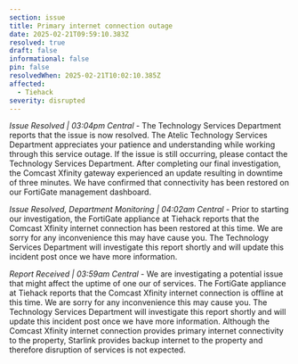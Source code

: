 ```yaml
---
section: issue
title: Primary internet connection outage
date: 2025-02-21T09:59:10.383Z
resolved: true
draft: false
informational: false
pin: false
resolvedWhen: 2025-02-21T10:02:10.385Z
affected:
  - Tiehack
severity: disrupted
---
```

*Issue Resolved | 03:04pm Central* - The Technology Services Department reports that the issue is now resolved. The Atelic Technology Services Department appreciates your patience and understanding while working through this service outage. If the issue is still occurring, please contact the Technology Services Department. After completing our final investigation, the Comcast Xfinity gateway experienced an update resulting in downtime of three minutes. We have confirmed that connectivity has been restored on our FortiGate management dashboard.

*Issue Resolved, Department Monitoring | 04:02am Central* - Prior to starting our investigation, the FortiGate appliance at Tiehack reports that the Comcast Xfinity internet connection has been restored at this time. We are sorry for any inconvenience this may have cause you. The Technology Services Department will investigate this report shortly and will update this incident post once we have more information.

*Report Received | 03:59am Central* - We are investigating a potential issue that might affect the uptime of one our of services. The FortiGate appliance at Tiehack reports that the Comcast Xfinity internet connection is offline at this time. We are sorry for any inconvenience this may cause you. The Technology Services Department will investigate this report shortly and will update this incident post once we have more information. Although the Comcast Xfinity internet connection provides primary internet connectivity to the property, Starlink provides backup internet to the property and therefore disruption of services is not expected.